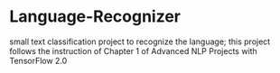 # Language-Recognizer
small text classification project to recognize the language; this project follows the instruction of Chapter 1 of Advanced NLP Projects with TensorFlow 2.0
